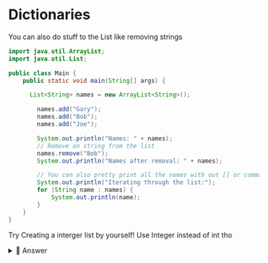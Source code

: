 # Dictionaries

You can also do stuff to the List like removing strings

```java
import java.util.ArrayList;
import java.util.List;

public class Main {
    public static void main(String[] args) {

      List<String> names = new ArrayList<String>();

        names.add("Gary");
        names.add("Bob");
        names.add("Joe");

        System.out.println("Names: " + names);
        // Remove an string from the list
        names.remove("Bob");
        System.out.println("Names after removal: " + names);

        // You can also pretty print all the names with out [] or commas
        System.out.println("Iterating through the list:");
        for (String name : names) {
            System.out.println(name);
        }
    }
}
```

Try Creating a interger list by yourself! Use Integer instead of int tho

<details> <summary> 👀 Answer  </summary>

```java
import java.util.ArrayList;
import java.util.List;

public class Main {
    public static void main(String[] args) {

      List<Integer> nums = new ArrayList<Integer>();

        nums.add(1);
        nums.add(2);
        nums.add(3);

        System.out.println("Numbers " + nums);
        }
    }
}
```
</details>